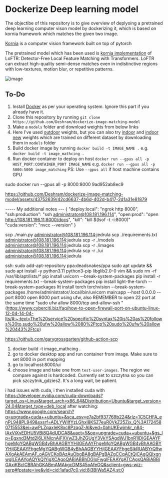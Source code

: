 # Dockerize Deep learning model

The objectibe of this repository is to give overview of deplyoing a pretrained deep learning computer vison model by dockerizing it, which is based on kornia framework which matches the given two image.

[Kornia](https://kornia.readthedocs.io/en/latest/) is a computer vision framework built on top of pytorch

The pretrained model which has been used is [kornia implementation](https://kornia.readthedocs.io/en/latest/applications/image_matching.html) of LoFTR: Detector-Free Local Feature Matching with Transformers. LoFTR can extract high-quality semi-dense matches even in indistinctive regions with low-textures, motion blur, or repetitive patterns.

![image](./demo/images/output.jpg)

## To-Do

1. Install [Docker](https://docs.docker.com/engine/install/) as per your operating system. Ignore this part if you already have it.
2. Clone this repository by running `git clone https://github.com/Deshram/dockerize-image-matching-model`
3. Make a `models` folder and download weights from below links
4. Here I've used [outdoor](http://cmp.felk.cvut.cz/~mishkdmy/models/loftr_outdoor.ckpt) weights, but you can also try [indoor](http://cmp.felk.cvut.cz/~mishkdmy/models/loftr_indoor.ckpt) and [indoor new](http://cmp.felk.cvut.cz/~mishkdmy/models/loftr_indoor_ds_new.ckpt) weights which are trained on different dataset by downloading them in `models` folder
5. Build docker image by running `docker build -t IMAGE_NAME .` e.g. `docker build -t image_mathcing .`
6. Run docker container to deploy on host `docker run --gpus all -p HOST_PORT:CONTAINER_PORT IMAGE_NAME` e.g. `docker run --gpus all -p 5000:5000 image_matching`
   PS: Use `--gpus all` if host machine contains GPU

sudo docker run --gpus all -p 8000:8000 9ad952ab8ec9

https://github.com/Deshram/dockerize-image-matching-model/assets/43752639/42cd6637-4b6d-402d-b417-2d1a31e81879

----- My additional notes ---
{
"deploy:local": "ngrok http 8000",
"ssh:production": "ssh administrator@108.181.196.114",
"open:prod": "open http://108.181.196.11:8000/docs",
"kill": "kill $(lsof -t -i:8000)"
"cuda:version": "nvcc --version"
}

scp ./main.py administrator@108.181.196.114:jedrula
scp ./requirements.txt administrator@108.181.196.114:jedrula
scp -r ./models administrator@108.181.196.114:jedrula
scp -r ./images administrator@108.181.196.114:jedrula
scp -r ./ui administrator@108.181.196.114:jedrula

ssh:
sudo add-apt-repository ppa:deadsnakes/ppa
sudo apt update && sudo apt install -y python3.11 python3-pip libglib2.0-0 vim && sudo rm -rf /var/lib/apt/lists/\*
pip install uvicorn --break-system-packages
pip install -r requirements.txt --break-system-packages
pip install light-the-torch --break-system-packages
ltt install torch torchvision --break-system-packages
/home/administrator/.local/bin/uvicorn main:app --host 0.0.0.0 --port 8000
open 8000 port using ufw, also REMEMBER to open 22 port at the same time "sudo ufw allow 8000/tcp and-allow-ssh
" (https://www.cyberciti.biz/faq/how-to-open-firewall-port-on-ubuntu-linux-12-04-14-04-lts/#:~:text=The%20service%20specific%20syntax%20is%20as%20follows%20to,sudo%20ufw%20allow%2080%2Ftcp%20sudo%20ufw%20allow%20443%2Ftcp)

https://github.com/garygrossgarten/github-action-scp

1. docker build -t image_mathcing .
2. go to docker desktop app and run container from image. Make sure to set 8000 in port mapping
3. go to localhost:8000/ui
4. choose image and take one from `test-user-images`. The region we compare against is hardcoded. Currently set to szczytna so you can pick szczytnik_gdzies2. It's a long wait, be patient.

i had issues with cuda, i then installed cuda with https://developer.nvidia.com/cuda-downloads?target_os=Linux&target_arch=x86_64&Distribution=Ubuntu&target_version=24.04&target_type=deb_local after watching: https://www.google.com/search?q=upgrade+cuda++ubuntu+&sca_esv=e7a2bf937769b224&rlz=1C5CHFA_enPL948PL949&sxsrf=ADLYWIIfYzLGhxI8KSZ7euR0VkZ25Zjx_Q%3A1724580715553&ei=awPLZqaxIeK8xc8PzqqZ-AI&ved=0ahUKEwjmkr_n84-IAxViXvEDHU5VBi8Q4dUDCA8&uact=5&oq=upgrade+cuda++ubuntu+&gs_lp=Egxnd3Mtd2l6LXNlcnAiFXVwZ3JhZGUgY3VkYSAgdWJ1bnR1IDIGEAAYFhgeMgYQABgWGB4yBhAAGBYYHjIGEAAYFhgeMgYQABgWGB4yBhAAGBYYHjIGEAAYFhgeMgYQABgWGB4yBhAAGBYYHjIGEAAYFhgeSIkRUABYrQ9wAXgAkAEAmAF_oAGVCKoBAzAuObgBA8gBAPgBAZgCCqACtQjCAgQQIxgnwgILEAAYgAQYkQIYigXCAgoQABiABBhDGIoFwgIFEAAYgATCAgsQABiABBiGAxiKBcICBRAhGKABmAMAkgcDMS45oAfeOQ&sclient=gws-wiz-serp#fpstate=ive&vld=cid:1afad7c0,vid:8i3BiWa5AZ4,st:0
